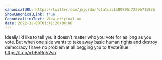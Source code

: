 ```yaml
---
canonicalURL: https://twitter.com/jmjordan/status/1589795172396711936
ShowCanonicalLink: true
CanonicalLinkText: View original on
date: 2022-11-08T01:41:20+00:00
---
```

Ideally I’d like to tell you it doesn’t matter who you vote for as long as you vote. But when one side wants to take away basic human rights and destroy democracy I have no problem at all begging you to #VoteBlue. https://t.co/mbBhRqVVsn